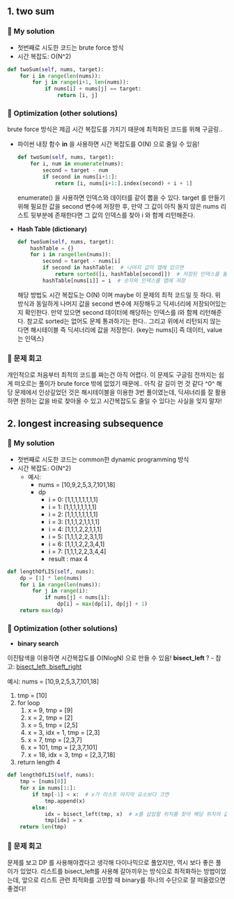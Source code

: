 ## 1. two sum

### 🔮 My solution

- 첫번째로 시도한 코드는 brute force 방식
- 시간 복잡도: O(N^2)

```python
def twoSum(self, nums, target):
    for i in range(len(nums)):
        for j in range(i+1, len(nums)):
            if nums[i] + nums[j] == target:
                return [i, j]
```

### 🦦 Optimization (other solutions)

brute force 방식은 제곱 시간 복잡도를 가지기 때문에 최적화된 코드를 위해 구글링..

- 파이썬 내장 함수 **in** 을 사용하면 시간 복잡도를 O(N) 으로 줄일 수 있음!

    ```python
    def twoSum(self, nums, target):
        for i, num in enumerate(nums):
            second = target - num
            if second in nums[i+1:]:
                return [i, nums[i+1:].index(second) + i + 1]
    ```
  enumerate() 을 사용하면 인덱스와 데이터를 같이 뽑을 수 있다. 
target 를 만들기 위해 필요한 값을 second 변수에 저장한 후, 만약 그 값이 아직 돌지 않은 nums 리스트 뒷부분에 존재한다면
그 값의 인덱스를 찾아 i 와 함께 리턴해준다.


- **Hash Table (dictionary)**
    ```python
    def twoSum(self, nums, target):
        hashTable = {}
        for i in range(len(nums)):
            second = target - nums[i]
            if second in hashTable:  # 나머지 값이 맵에 있으면
                return sorted([i, hashTable[second]])  # 저장된 인덱스를 불러옴
            hashTable[nums[i]] = i  # 숫자와 인덱스를 맵에 저장
    ```
    해당 방법도 시간 복잡도는 O(N) 이며 maybe 이 문제의 최적 코드일 듯 하다. 
위 방식과 동일하게 나머지 값을 second 변수에 저장해두고 딕셔너리에 저장되어있는지 확인한다. 
만약 있으면 second 데이터에 해당하는 인덱스를 i와 함께 리턴해준다. 참고로 sorted는 없어도 문제 통과하기는 한다..
그리고 위에서 리턴되지 않는다면 해시테이블 즉 딕셔너리에 값을 저장한다. (key는 nums[i] 즉 데이터, value는 인덱스)

### 👊 문제 회고

개인적으로 처음부터 최적의 코드를 짜는건 아직 어렵다. 이 문제도 구글링 전까지는 쉽게 떠오르는 풀이가 brute force 밖에 없었기 때문에.. 아직 갈 길이 먼 것 같다 ^0^
해당 문제에서 인상깊었던 것은 해시테이블을 이용한 3번 풀이였는데,
딕셔너리를 잘 활용하면 원하는 값을 바로 찾아올 수 있고 시간복잡도도 줄일 수 있다는 사실을 잊지 말자!

## 2. longest increasing subsequence

### 🔮 My solution

- 첫번째로 시도한 코드는 common한 dynamic programming 방식
- 시간 복잡도: O(N^2)
  - 예시:
    - nums = [10,9,2,5,3,7,101,18]
    - dp 
      - i = 0: [1,1,1,1,1,1,1,1]
      - i = 1: [1,1,1,1,1,1,1,1]
      - i = 2: [1,1,1,1,1,1,1,1]
      - i = 3: [1,1,1,2,1,1,1,1]
      - i = 4: [1,1,1,2,2,1,1,1]
      - i = 5: [1,1,1,2,2,3,1,1]
      - i = 6: [1,1,1,2,2,3,4,1]
      - i = 7: [1,1,1,2,2,3,4,4]
      - result : max 4

```python
def lengthOfLIS(self, nums):
    dp = [1] * len(nums)
    for i in range(len(nums)):
        for j in range(i):
            if nums[j] < nums[i]:
                dp[i] = max(dp[i], dp[j] + 1)
    return max(dp)
```

### 🦦 Optimization (other solutions)

- **binary search**

이진탐색을 이용하면 시간복잡도를 O(NlogN) 으로 만들 수 있음!
**bisect_left** ? - 참고: [bisect_left, biseft_right](https://folivora.tistory.com/83)

예시: nums = [10,9,2,5,3,7,101,18]
1. tmp = [10]
2. for loop
   1. x = 9, tmp = [9]
   2. x = 2, tmp = [2]
   3. x = 5, tmp = [2,5]
   4. x = 3, idx = 1, tmp = [2,3]
   5. x = 7, tmp = [2,3,7]
   6. x = 101, tmp = [2,3,7,101]
   7. x = 18, idx = 3, tmp = [2,3,7,18]
3. return length 4

```python
def lengthOfLIS(self, nums):
    tmp = [nums[0]]
    for x in nums[1:]:
        if tmp[-1] < x:  # x가 리스트 마지막 요소보다 크면
            tmp.append(x)
        else:
            idx = bisect_left(tmp, x)  # x를 삽입할 위치를 찾아 해당 위치의 값을 갈아 끼운다
            tmp[idx] = x
    return len(tmp)
```

### 👊 문제 회고
문제를 보고 DP 를 사용해야겠다고 생각해 다이나믹으로 풀었지만, 역시 보다 좋은 풀이가 있었다.
리스트를 bisect_left를 사용해 갈아끼우는 방식으로 최적화하는 방법이었는데,
앞으로 리스트 관련 최적화를 고민할 때 binary를 하나의 수단으로 잘 떠올렸으면 좋겠다!

